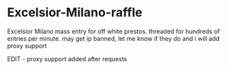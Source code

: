 # Excelsior-Milano-raffle
Excelsior Milano mass entry for off white prestos. threaded for hundreds of entries per minute. may get ip banned, let me know if they do and i will add proxy support

EDIT - proxy support added after requests
